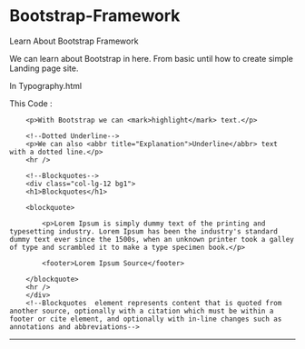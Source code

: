 # Bootstrap-Framework
Learn About Bootstrap Framework

We can learn about Bootstrap in here. From basic until how to create simple Landing page site.

In Typography.html

This Code : 

<!--Highlight-->
		<p>With Bootstrap we can <mark>highlight</mark> text.</p>
		
		<!--Dotted Underline-->
		<p>We can also <abbr title="Explanation">Underline</abbr> text with a dotted line.</p>
		<hr />
		
		<!--Blockquotes-->
		<div class="col-lg-12 bg1">
		<h1>Blockquotes</h1>

		<blockquote>
			
			<p>Lorem Ipsum is simply dummy text of the printing and typesetting industry. Lorem Ipsum has been the industry's standard dummy text ever since the 1500s, when an unknown printer took a galley of type and scrambled it to make a type specimen book.</p>
			
			<footer>Lorem Ipsum Source</footer>
		
		</blockquote>
		<hr />
		</div>
		<!--Blockquotes  element represents content that is quoted from another source, optionally with a citation which must be within a footer or cite element, and optionally with in-line changes such as annotations and abbreviations-->

  ----------------------------------------------------------------------------------------------------------------------------------------------------------------

